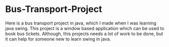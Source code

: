 # Bus-Transport-Project
Here is a bus transport project in java, which I made when I was learning java swing. This project is a window based application which can be used to book bus tickets. Although, this projects needs a lot of work to be done, but it can help for someone new to learn swing in java.
